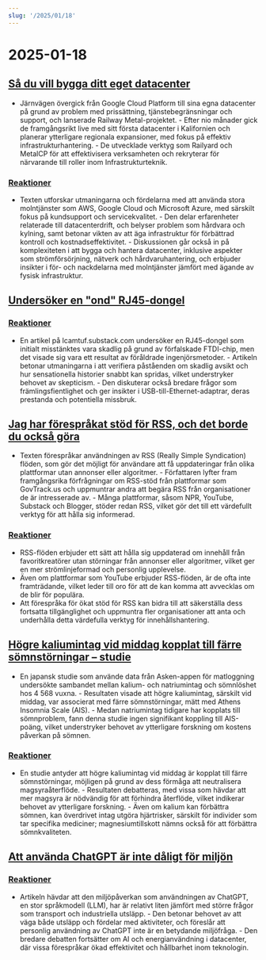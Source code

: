 ```yaml
---
slug: '/2025/01/18'
---
```


# 2025-01-18

## [Så du vill bygga ditt eget datacenter](https://blog.railway.com/p/data-center-build-part-one)

- Järnvägen övergick från Google Cloud Platform till sina egna datacenter på grund av problem med prissättning, tjänstebegränsningar och support, och lanserade Railway Metal-projektet. - Efter nio månader gick de framgångsrikt live med sitt första datacenter i Kalifornien och planerar ytterligare regionala expansioner, med fokus på effektiv infrastrukturhantering. - De utvecklade verktyg som Railyard och MetalCP för att effektivisera verksamheten och rekryterar för närvarande till roller inom Infrastrukturteknik.

### [Reaktioner](https://news.ycombinator.com/item?id=42743019)

- Texten utforskar utmaningarna och fördelarna med att använda stora molntjänster som AWS, Google Cloud och Microsoft Azure, med särskilt fokus på kundsupport och servicekvalitet. - Den delar erfarenheter relaterade till datacenterdrift, och belyser problem som hårdvara och kylning, samt betonar vikten av att äga infrastruktur för förbättrad kontroll och kostnadseffektivitet. - Diskussionen går också in på komplexiteten i att bygga och hantera datacenter, inklusive aspekter som strömförsörjning, nätverk och hårdvaruhantering, och erbjuder insikter i för- och nackdelarna med molntjänster jämfört med ägande av fysisk infrastruktur.

## [Undersöker en "ond" RJ45-dongel](https://lcamtuf.substack.com/p/investigating-an-evil-rj45-dongle)

### [Reaktioner](https://news.ycombinator.com/item?id=42743033)

- En artikel på lcamtuf.substack.com undersöker en RJ45-dongel som initialt misstänktes vara skadlig på grund av förfalskade FTDI-chip, men det visade sig vara ett resultat av föråldrade ingenjörsmetoder. - Artikeln betonar utmaningarna i att verifiera påståenden om skadlig avsikt och hur sensationella historier snabbt kan spridas, vilket understryker behovet av skepticism. - Den diskuterar också bredare frågor som främlingsfientlighet och ger insikter i USB-till-Ethernet-adaptrar, deras prestanda och potentiella missbruk.

## [Jag har förespråkat stöd för RSS, och det borde du också göra](https://reedybear.bearblog.dev/ive-been-advocating-for-rss-support-and-you-should-too/)

- Texten förespråkar användningen av RSS (Really Simple Syndication) flöden, som gör det möjligt för användare att få uppdateringar från olika plattformar utan annonser eller algoritmer. - Författaren lyfter fram framgångsrika förfrågningar om RSS-stöd från plattformar som GovTrack.us och uppmuntrar andra att begära RSS från organisationer de är intresserade av. - Många plattformar, såsom NPR, YouTube, Substack och Blogger, stöder redan RSS, vilket gör det till ett värdefullt verktyg för att hålla sig informerad.

### [Reaktioner](https://news.ycombinator.com/item?id=42746222)

- RSS-flöden erbjuder ett sätt att hålla sig uppdaterad om innehåll från favoritkreatörer utan störningar från annonser eller algoritmer, vilket ger en mer strömlinjeformad och personlig upplevelse.
- Även om plattformar som YouTube erbjuder RSS-flöden, är de ofta inte framträdande, vilket leder till oro för att de kan komma att avvecklas om de blir för populära.
- Att förespråka för ökat stöd för RSS kan bidra till att säkerställa dess fortsatta tillgänglighet och uppmuntra fler organisationer att anta och underhålla detta värdefulla verktyg för innehållshantering.

## [Högre kaliumintag vid middag kopplat till färre sömnstörningar – studie](https://www.nutraingredients-asia.com/Article/2025/01/07/higher-potassium-intake-at-dinner-linked-to-fewer-sleep-disturbances/)

- En japansk studie som använde data från Asken-appen för matloggning undersökte sambandet mellan kalium- och natriumintag och sömnlöshet hos 4 568 vuxna. - Resultaten visade att högre kaliumintag, särskilt vid middag, var associerat med färre sömnstörningar, mätt med Athens Insomnia Scale (AIS). - Medan natriumintag tidigare har kopplats till sömnproblem, fann denna studie ingen signifikant koppling till AIS-poäng, vilket understryker behovet av ytterligare forskning om kostens påverkan på sömnen.

### [Reaktioner](https://news.ycombinator.com/item?id=42742161)

- En studie antyder att högre kaliumintag vid middag är kopplat till färre sömnstörningar, möjligen på grund av dess förmåga att neutralisera magsyraåterflöde. - Resultaten debatteras, med vissa som hävdar att mer magsyra är nödvändig för att förhindra återflöde, vilket indikerar behovet av ytterligare forskning. - Även om kalium kan förbättra sömnen, kan överdrivet intag utgöra hjärtrisker, särskilt för individer som tar specifika mediciner; magnesiumtillskott nämns också för att förbättra sömnkvaliteten.

## [Att använda ChatGPT är inte dåligt för miljön](https://andymasley.substack.com/p/individual-ai-use-is-not-bad-for)

### [Reaktioner](https://news.ycombinator.com/item?id=42745847)

- Artikeln hävdar att den miljöpåverkan som användningen av ChatGPT, en stor språkmodell (LLM), har är relativt liten jämfört med större frågor som transport och industriella utsläpp. - Den betonar behovet av att väga både utsläpp och fördelar med aktiviteter, och föreslår att personlig användning av ChatGPT inte är en betydande miljöfråga. - Den bredare debatten fortsätter om AI och energianvändning i datacenter, där vissa förespråkar ökad effektivitet och hållbarhet inom teknologin.

<head>
  <meta property="og:title" content="Så du vill bygga ditt eget datacenter" />
  <meta property="og:type" content="website" />
  <meta property="og:image" content="https://og.cho.sh/api/og/?title=S%C3%A5%20du%20vill%20bygga%20ditt%20eget%20datacenter&subheading=l%C3%B6rdag%2018%20januari%202025%3A%20Sammanfattning%20av%20Hacker%20News" />
</head>

